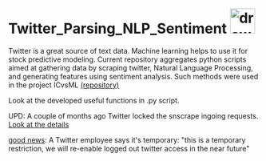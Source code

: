 # Twitter_Parsing_NLP_Sentiment <img src=https://github.com/olesyamba/ICvsML/assets/118986574/d30608ef-c708-46d3-96b4-97be0ce6bdc9 alt="drawing" width="50" />
Twitter is a great source of text data. Machine learning helps to use it for stock predictive modeling. Current repository aggregates python scripts aimed at gathering data by scraping twitter, Natural Language Processing, and generating features using sentiment analysis. Such methods were used in the project ICvsML [(repository)](https://github.com/olesyamba/ICvsML)

Look at the developed useful functions in .py script.

UPD: A couple of months ago Twitter locked the snscrape ingoing requests. [Look at the details](https://github.com/JustAnotherArchivist/snscrape/issues/996)

[good news](https://twitter.com/AqueelMiq/status/1674843555486134272): 
A Twitter employee says it's temporary: "this is a temporary restriction, we will re-enable logged out twitter access in the near future"
